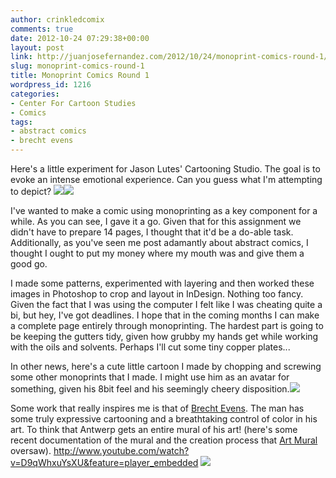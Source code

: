 ```yaml
---
author: crinkledcomix
comments: true
date: 2012-10-24 07:29:38+00:00
layout: post
link: http://juanjosefernandez.com/2012/10/24/monoprint-comics-round-1/
slug: monoprint-comics-round-1
title: Monoprint Comics Round 1
wordpress_id: 1216
categories:
- Center For Cartoon Studies
- Comics
tags:
- abstract comics
- brecht evens
---
```


Here's a little experiment for Jason Lutes' Cartooning Studio. The goal is to evoke an intense emotional experience. Can you guess what I'm attempting to depict?
[![](http://fernandezjuanjose.files.wordpress.com/2012/10/tezuka-piece-copy.png)](http://fernandezjuanjose.files.wordpress.com/2012/10/tezuka-piece-copy.png)[![](http://fernandezjuanjose.files.wordpress.com/2012/10/tezuka-piece-copy-2.png)](http://fernandezjuanjose.files.wordpress.com/2012/10/tezuka-piece-copy-2.png)

I've wanted to make a comic using monoprinting as a key component for a while. As you can see, I gave it a go. Given that for this assignment we didn't have to prepare 14 pages, I thought that it'd be a do-able task. Additionally, as you've seen me post adamantly about abstract comics, I thought I ought to put my money where my mouth was and give them a good go. 

I made some patterns, experimented with layering and then worked these images in Photoshop to crop and layout in InDesign. Nothing too fancy. Given the fact that I was using the computer I felt like I was cheating quite a bi, but hey, I've got deadlines. I hope that in the coming months I can make a complete page entirely through monoprinting. The hardest part is going to be keeping the gutters tidy, given how grubby my hands get while working with the oils and solvents. Perhaps I'll cut some tiny copper plates...

In other news, here's a cute little cartoon I made by chopping and screwing some other monoprints that I made. I might use him as an avatar for something, given his 8bit feel and his seemingly cheery disposition.[![](http://fernandezjuanjose.files.wordpress.com/2012/10/black_grey_web.gif)](http://fernandezjuanjose.files.wordpress.com/2012/10/black_grey_web.gif)

Some work that really inspires me is that of [Brecht Evens](http://brechtnieuws.blogspot.com/). The man has some truly expressive cartooning and a breathtaking control of color in his art. To think that Antwerp gets an entire mural of his art! (here's some recent documentation of the mural and the creation process that [Art Mural](http://www.art-mural.eu/html/Actualite.html) oversaw).
http://www.youtube.com/watch?v=D9qWhxuYsXU&feature=player_embedded
[![](http://fernandezjuanjose.files.wordpress.com/2012/10/ontbrekendingredient.jpg)](http://fernandezjuanjose.files.wordpress.com/2012/10/ontbrekendingredient.jpg)
